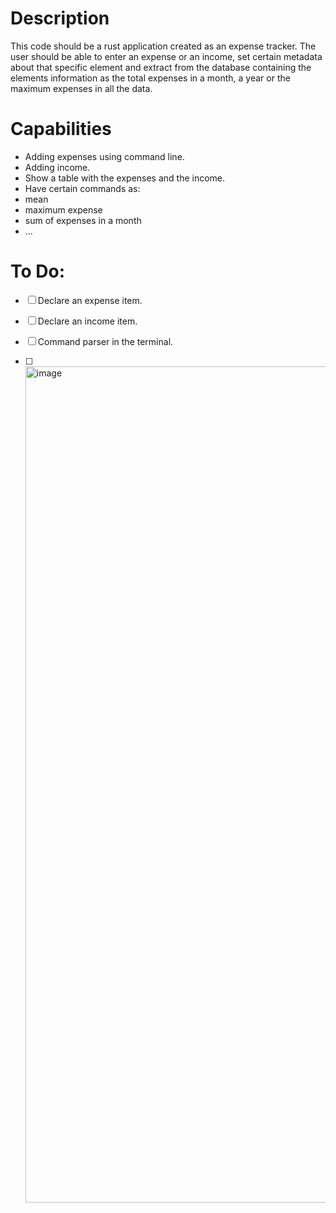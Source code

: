 # Description

This code should be a rust application created as an expense tracker.
The user should be able to enter an expense or an income, set certain
metadata about that specific element and extract from the database
containing the elements information as the total expenses in a month,
a year or the maximum expenses in all the data.

# Capabilities
- Adding expenses using command line.
- Adding income.
- Show a table with the expenses and the income.
- Have certain commands as:
 - mean
 - maximum expense
 - sum of expenses in a month
 - ...

# To Do:
- [ ] Declare an expense item.
- [ ] Declare an income item.
- [ ] Command parser in the terminal.

- [ ] <img width="2337" height="1338" alt="image" src="https://github.com/user-attachments/assets/1db2821c-c550-4e7d-a75b-bd65dd9cbc37" />

